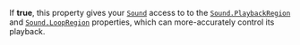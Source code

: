 If **true**, this property gives your [`Sound`](https://create.roblox.com/docs/reference/engine/classes/Sound) access to to the
[`Sound.PlaybackRegion`](https://create.roblox.com/docs/reference/engine/classes/Sound#PlaybackRegion) and [`Sound.LoopRegion`](https://create.roblox.com/docs/reference/engine/classes/Sound#LoopRegion) properties,
which can more-accurately control its playback.